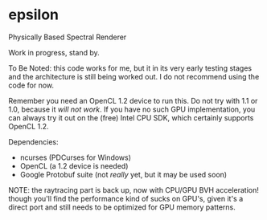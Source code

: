 epsilon
=======

Physically Based Spectral Renderer

Work in progress, stand by.

To Be Noted: this code works for me, but it in its very early testing stages and the architecture is still being worked out. I do not recommend using the code for now.

Remember you need an OpenCL 1.2 device to run this. Do not try with 1.1 or 1.0, because it _will not work_. If you have no such GPU implementation, you can always try it out on the (free) Intel CPU SDK, which certainly supports OpenCL 1.2.

Dependencies:
- ncurses (PDCurses for Windows)
- OpenCL (a 1.2 device is needed)
- Google Protobuf suite (not *really* yet, but it may be used soon)

NOTE: the raytracing part is back up, now with CPU/GPU BVH acceleration! though you'll find the performance kind of sucks on GPU's, given it's a direct port and still needs to be optimized for GPU memory patterns.
